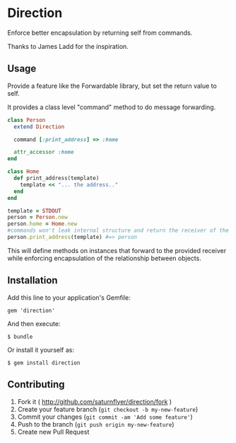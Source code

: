 # Direction

Enforce better encapsulation by returning self from commands.

Thanks to James Ladd for the inspiration.

## Usage

Provide a feature like the Forwardable library, but set the return value to self.

It provides a class level "command" method to do message forwarding.

```ruby
class Person
  extend Direction

  command [:print_address] => :home

  attr_accessor :home
end

class Home
  def print_address(template)
    template << "... the address.."
  end
end

template = STDOUT
person = Person.new
person.home = Home.new
#commands won't leak internal structure and return the receiver of the command
person.print_address(template) #=> person

```

This will define methods on instances that forward to the provided receiver while enforcing encapsulation of the relationship between objects.


## Installation

Add this line to your application's Gemfile:

    gem 'direction'

And then execute:

    $ bundle

Or install it yourself as:

    $ gem install direction

## Contributing

1. Fork it ( http://github.com/saturnflyer/direction/fork )
2. Create your feature branch (`git checkout -b my-new-feature`)
3. Commit your changes (`git commit -am 'Add some feature'`)
4. Push to the branch (`git push origin my-new-feature`)
5. Create new Pull Request
